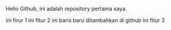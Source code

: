 Hello Github, ini adalah repository pertama saya.

ini firur 1
ini fitur 2
ini baris baru ditambahkan di github
ini fitur 3
